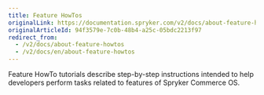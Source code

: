 ```yaml
---
title: Feature HowTos
originalLink: https://documentation.spryker.com/v2/docs/about-feature-howtos
originalArticleId: 94f3579e-7c0b-48b4-a25c-05bdc2213f97
redirect_from:
  - /v2/docs/about-feature-howtos
  - /v2/docs/en/about-feature-howtos
---
```


Feature HowTo tutorials describe step-by-step instructions intended to help developers perform tasks related to features of Spryker Commerce OS.
